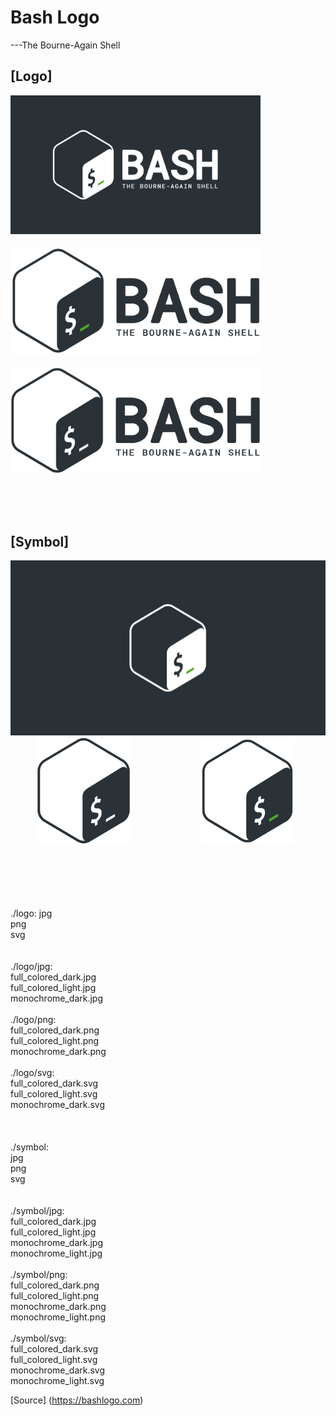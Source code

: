 # Bash Logo
---The Bourne-Again Shell

[Logo]
---
<img src="https://github.com/NgineerBabu/logo/blob/master/bash/logo/jpg/full_colored_light.jpg" width=400px></img> \
\
<img src="https://raw.githubusercontent.com/NgineerBabu/logo/master/bash/logo/jpg/full_colored_dark.jpg" width=400px></img> \
\
<img src="https://raw.githubusercontent.com/NgineerBabu/logo/master/bash/logo/jpg/monochrome_dark.jpg" width=400px></img>

<br /><br /><br />

[Symbol]
---
<img src="https://github.com/NgineerBabu/logo/blob/master/bash/symbol/jpg/full_colored_light.jpg" width=550px></img> \
&emsp;&emsp;&emsp;<img src="https://github.com/NgineerBabu/logo/blob/master/bash/symbol/jpg/monochrome_dark.jpg" width=150px></img>&emsp;&emsp;&emsp;&emsp;&emsp;&emsp;&emsp;&emsp;<img src="https://github.com/NgineerBabu/logo/raw/master/bash/symbol/jpg/full_colored_dark.jpg" width=150px></img> \
<br /><br /><br /><br /><br />

./logo:
jpg\
png\
svg
\
\
\
./logo/jpg:\
full_colored_dark.jpg\
full_colored_light.jpg\
monochrome_dark.jpg
\
\
./logo/png:\
full_colored_dark.png\
full_colored_light.png\
monochrome_dark.png
\
\
./logo/svg:\
full_colored_dark.svg\
full_colored_light.svg\
monochrome_dark.svg
\
\
\
\
./symbol:\
jpg\
png\
svg
\
\
\
./symbol/jpg:\
full_colored_dark.jpg\
full_colored_light.jpg\
monochrome_dark.jpg\
monochrome_light.jpg
\
\
./symbol/png:\
full_colored_dark.png\
full_colored_light.png\
monochrome_dark.png\
monochrome_light.png
\
\
./symbol/svg:\
full_colored_dark.svg\
full_colored_light.svg\
monochrome_dark.svg\
monochrome_light.svg



[Source] (https://bashlogo.com)
